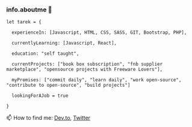 ### info.aboutme 👋

```
let tarek = {
  
  experienceIn: [Javascript, HTML, CSS, SASS, GIT, Bootstrap, PHP],
 
  currentlyLearning: [Javascript, React],
  
  education: "self taught",
  
  currentProjects: ["book box subscription", "fnb supplier marketplace", "opensource projects with Freeware Lovers"],
   
  myPromises: ["commit daily", "learn daily", "work open-source", "contribute to open-source", "build projects"]
  
  lookingForAJob = true

}
```
 📫 How to find me: [Dev.to](https://dev.to/hamo225), [Twitter](https://twitter.com/hamo2253)

<!--
**hamo225/hamo225** is a ✨ _special_ ✨ repository because its `README.md` (this file) appears on your GitHub profile.

Here are some ideas to get you started:

- 🔭 I’m currently working on ...
- 🌱 I’m currently learning ...
- 👯 I’m looking to collaborate on ...
- 🤔 I’m looking for help with ...
- 💬 Ask me about ...
- 📫 How to reach me: ...
- 😄 Pronouns: ...
- ⚡ Fun fact: ...
-->
